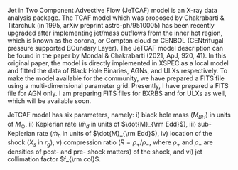 Jet in Two Component Advective Flow (JeTCAF) model is an X-ray data analysis package. The TCAF model which was proposed by Chakrabarti & Titarchuk (in 1995, arXiv preprint astro-ph/9510005) has been recently upgraded after implementing jet/mass outflows from the inner hot region, which is known as the corona, or Compton cloud or CENBOL (CENtrifugal pressure supported BOundary Layer).
The JeTCAF model description can be found in the paper by Mondal & Chakrabarti (2021, ApJ, 920, 41). In this original paper, the model is directly implemented in XSPEC as a local model and fitted the data of Black Hole Binaries, AGNs, and ULXs respectively.
To make the model available for the community, we have prepared a FITS file using a multi-dimensional parameter grid. Presently, I have prepared a FITS file for AGN only. I am preparing FITS files for BXRBS and for ULXs as well, which will be available soon. 

JeTCAF model has six parameters, namely: i) black hole mass ($M_{BH}$) in units of $M_\odot$,
ii) Keplerian rate ($`\dot{m}_d`$ in units of $`\dot{M}_{\rm Edd}`$), iii) sub-Keplerian rate ($`\dot{m}_h`$ in units of
$`\dot{M}_{\rm Edd}`$), iv) location of the shock ($X_s$ in $r_g$), v) compression ratio ($R=\rho_+ / \rho_-$, where $\rho_+$ and
$\rho_-$ are densities of post- and pre- shock matters) of the shock, and vi) jet collimation factor $`f_{\rm col}`$.
